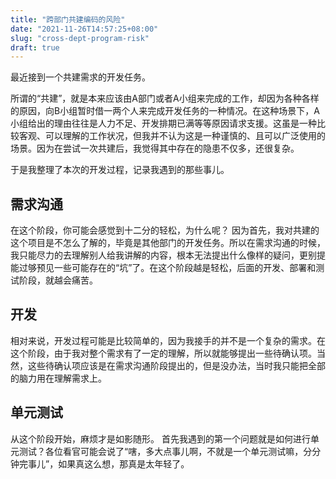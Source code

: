 ```yaml
---
title: "跨部门共建编码的风险"
date: "2021-11-26T14:57:25+08:00"
slug: "cross-dept-program-risk"
draft: true
---
```


最近接到一个共建需求的开发任务。

所谓的“共建”，就是本来应该由A部门或者A小组来完成的工作，却因为各种各样的原因，向B小组暂时借一两个人来完成开发任务的一种情况。在这种场景下，A小组给出的理由往往是人力不足、开发排期已满等等原因请求支援。这虽是一种比较客观、可以理解的工作状况，但我并不认为这是一种谨慎的、且可以广泛使用的场景。因为在尝试一次共建后，我觉得其中存在的隐患不仅多，还很复杂。

于是我整理了本次的开发过程，记录我遇到的那些事儿。

## 需求沟通
在这个阶段，你可能会感觉到十二分的轻松，为什么呢？
因为首先，我对共建的这个项目是不怎么了解的，毕竟是其他部门的开发任务。所以在需求沟通的时候，我只能尽力的去理解别人给我讲解的内容，根本无法提出什么像样的疑问，更别提能过够预见一些可能存在的“坑”了。在这个阶段越是轻松，后面的开发、部署和测试阶段，就越会痛苦。

## 开发
相对来说，开发过程可能是比较简单的，因为我接手的并不是一个复杂的需求。在这个阶段，由于我对整个需求有了一定的理解，所以就能够提出一些待确认项。当然，这些待确认项应该是在需求沟通阶段提出的，但是没办法，当时我只能把全部的脑力用在理解需求上。

## 单元测试
从这个阶段开始，麻烦才是如影随形。
首先我遇到的第一个问题就是如何进行单元测试？各位看官可能会说了“嗐，多大点事儿啊，不就是一个单元测试嘛，分分钟完事儿”，如果真这么想，那真是太年轻了。

